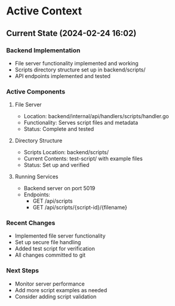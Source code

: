 # Active Context

## Current State (2024-02-24 16:02)

### Backend Implementation
- File server functionality implemented and working
- Scripts directory structure set up in backend/scripts/
- API endpoints implemented and tested

### Active Components
1. File Server
   - Location: backend/internal/api/handlers/scripts/handler.go
   - Functionality: Serves script files and metadata
   - Status: Complete and tested

2. Directory Structure
   - Scripts Location: backend/scripts/
   - Current Contents: test-script/ with example files
   - Status: Set up and verified

3. Running Services
   - Backend server on port 5019
   - Endpoints:
     - GET /api/scripts
     - GET /api/scripts/{script-id}/{filename}

### Recent Changes
- Implemented file server functionality
- Set up secure file handling
- Added test script for verification
- All changes committed to git

### Next Steps
- Monitor server performance
- Add more script examples as needed
- Consider adding script validation